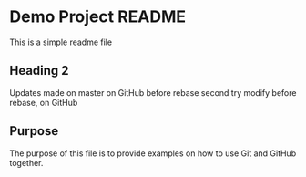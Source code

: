 # Demo Project README

This is a simple readme file

## Heading 2

Updates made on master on GitHub before rebase
second try modify before rebase, on GitHub

## Purpose

The purpose of this file is to provide examples
on how to use Git and GitHub together.
